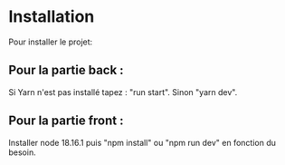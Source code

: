 # Installation

Pour installer le projet:

## Pour la partie back : 

Si Yarn n'est pas installé tapez : "run start". Sinon "yarn dev".

## Pour la partie front : 

Installer node 18.16.1 puis "npm install" ou "npm run dev" en fonction du besoin.
